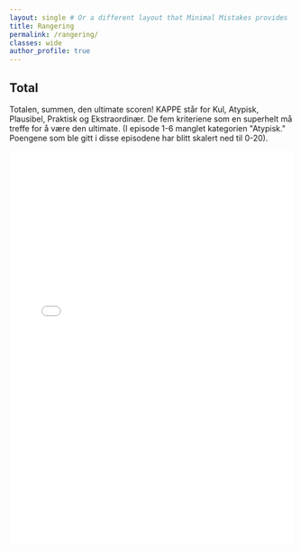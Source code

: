 ```yaml
---
layout: single # Or a different layout that Minimal Mistakes provides 
title: Rangering
permalink: /rangering/ 
classes: wide
author_profile: true
---
```


<style>
.responsive-iframe {
    position: relative;
    overflow: hidden;
    padding-top: 65%; /* Adjust the padding-top value based on the iframe's aspect ratio (height/width*100) */
}
.responsive-iframe iframe {
    position: absolute;
    top: 0;
    left: 0;
    width: 100%;
    height: 100%;
}
</style>

## Total

Totalen, summen, den ultimate scoren! KAPPE står for Kul, Atypisk, Plausibel, Praktisk og Ekstraordinær. De fem kriteriene som en superhelt må treffe for å være den ultimate.
(I episode 1-6 manglet kategorien "Atypisk." Poengene som ble gitt i disse episodene har blitt skalert ned til 0-20).

<iframe src="/assets/charts/total.html" width="100%" height="700" frameborder="0"></iframe>

